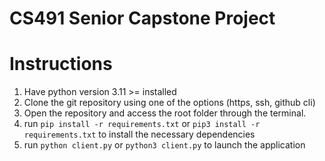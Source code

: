 # CS491 Senior Capstone Project

# Instructions
1. Have python version 3.11 >= installed
2. Clone the git repository using one of the options (https, ssh, github cli)
3. Open the repository and access the root folder through the terminal.
4. run ```pip install -r requirements.txt``` or ```pip3 install -r requirements.txt``` to install the necessary dependencies 
5. run ```python client.py``` or ```python3 client.py``` to launch the application
